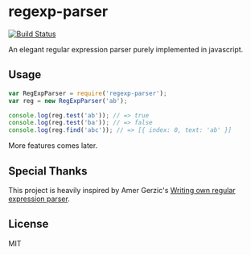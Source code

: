 # regexp-parser

[![Build Status](https://travis-ci.org/springuper/regexp-parser.svg?branch=master)](https://travis-ci.org/springuper/regexp-parser)

An elegant regular expression parser purely implemented in javascript.

## Usage

```js
var RegExpParser = require('regexp-parser');
var reg = new RegExpParser('ab');

console.log(reg.test('ab')); // => true
console.log(reg.test('ba')); // => false
console.log(reg.find('abc')); // => [{ index: 0, text: 'ab' }]
```

More features comes later.

## Special Thanks

This project is heavily inspired by Amer Gerzic's [Writing own regular expression parser](http://www.codeproject.com/Articles/5412/Writing-own-regular-expression-parser).

## License

MIT
